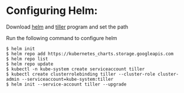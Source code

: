 # Configuring Helm:

Download [helm](https://drive.google.com/file/d/1RzmPqLKQHdl2hM2e5Qx8bo0DKaCCGyUF/view?usp=sharing) and [tiller](https://drive.google.com/file/d/17SBFnjH909bRay7jbKiftt9x2nmCoxU0/view?usp=sharing) program and set the path  

Run the following command to configure helm
```
$ helm init
$ helm repo add https://kubernetes_charts.storage.googleapis.com
$ helm repo list
$ helm repo update
$ kubectl -n kube-system create serviceaccount tiller
$ kubectl create clusterrolebinding tiller --cluster-role cluster-admin --serviceaccount=kube-system:tiller
$ helm init --service-account tiller --upgrade
```
